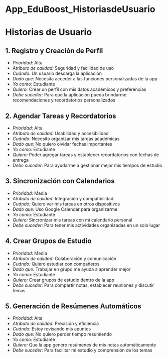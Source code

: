 # App_EduBoost_HistoriasdeUsuario

# Historias de Usuario

## 1. Registro y Creación de Perfil
- *Prioridad:* Alta  
- *Atributo de calidad:* Seguridad y facilidad de uso  
- *Cuándo:* Un usuario descarga la aplicación  
- *Dado que:* Necesita acceder a las funciones personalizadas de la app  
- *Yo como:* Estudiante  
- *Quiero:* Crear un perfil con mis datos académicos y preferencias  
- *Debe suceder:* Para que la aplicación pueda brindarme recomendaciones y recordatorios personalizados  

## 2. Agendar Tareas y Recordatorios
- *Prioridad:* Alta  
- *Atributo de calidad:* Usabilidad y accesibilidad  
- *Cuándo:* Necesito organizar mis tareas académicas  
- *Dado que:* No quiero olvidar fechas importantes  
- *Yo como:* Estudiante  
- *Quiero:* Poder agregar tareas y establecer recordatorios con fechas de entrega  
- *Debe suceder:* Para ayudarme a gestionar mejor mis tiempos de estudio  

## 3. Sincronización con Calendarios
- *Prioridad:* Media  
- *Atributo de calidad:* Integración y compatibilidad  
- *Cuándo:* Quiero ver mis tareas en otros dispositivos  
- *Dado que:* Uso Google Calendar para organizarme  
- *Yo como:* Estudiante  
- *Quiero:* Sincronizar mis tareas con mi calendario personal  
- *Debe suceder:* Para tener mis actividades organizadas en un solo lugar  

## 4. Crear Grupos de Estudio
- *Prioridad:* Media  
- *Atributo de calidad:* Colaboración y comunicación  
- *Cuándo:* Quiero estudiar con compañeros  
- *Dado que:* Trabajar en grupo me ayuda a aprender mejor  
- *Yo como:* Estudiante  
- *Quiero:* Crear grupos de estudio dentro de la app  
- *Debe suceder:* Para compartir notas, establecer reuniones y discutir temas  

## 5. Generación de Resúmenes Automáticos
- *Prioridad:* Alta  
- *Atributo de calidad:* Precisión y eficiencia  
- *Cuándo:* Estoy revisando mis apuntes  
- *Dado que:* No quiero perder tiempo resumiendo  
- *Yo como:* Estudiante  
- *Quiero:* Que la app genere resúmenes de mis notas automáticamente  
- *Debe suceder:* Para facilitar mi estudio y comprensión de los temas